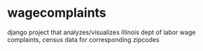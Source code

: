 # wagecomplaints
django project that analyzes/visualizes illinois dept of labor wage complaints, census data for corresponding zipcodes
